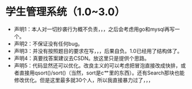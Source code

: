 # 学生管理系统（1.0~3.0）
- 声明1：本人对一切抄袭行为概不负责，，，之后会考虑用go和mysql再写一个。
- 声明2：不保证没有任何bug。
- 声明3：并没有按照题目的要求在写，，，后果自负。1.0已经用了结构体了。
- 声明4：真要找答案建议去CSDN。放这里只是提供个思路。
- 声明5：代码显然还可以优化。改良主义的可以考虑把冒泡直接改成快排，或者直接用qsort()/sort()（当然，sort是c艹里的东西）。还有Search那块也能修改优化。但是这里最多就30个人，所以我直接暴力过了，，，
